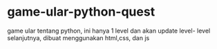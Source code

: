 # game-ular-python-quest
game ular tentang python, ini hanya 1 level dan akan update level- level selanjutnya, dibuat menggunakan html,css, dan js
